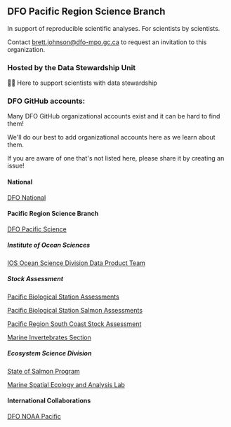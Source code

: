 ## DFO Pacific Region Science Branch

In support of reproducible scientific analyses. For scientists by scientists.

Contact brett.johnson@dfo-mpo.gc.ca to request an invitation to this organization.

### Hosted by the Data Stewardship Unit

🙋‍♀️ Here to support scientists with data stewardship

### DFO GitHub accounts:

Many DFO GitHub organizational accounts exist and it can be hard to find them! 

We'll do our best to add organizational accounts here as we learn about them.

If you are aware of one that's not listed here, please share it by creating an issue!

#### National

[DFO National](https://github.com/dfo-mpo)

#### Pacific Region Science Branch

[DFO Pacific Science](https://github.com/dfo-pacific-science)

##### Institute of Ocean Sciences

[IOS Ocean Science Division Data Product Team](https://github.com/ios-osd-dpg)

##### Stock Assessment

[Pacific Biological Station Assessments](https://github.com/pbs-assess/)

[Pacific Biological Station Salmon Assessments](https://github.com/Pacific-salmon-assess/)

[Pacific Region South Coast Stock Assessment](https://github.com/SCA-stock-assess)

[Marine Invertebrates Section](https://github.com/mis-assess)

##### Ecosystem Science Division

[State of Salmon Program](https://github.com/sos-program)

[Marine Spatial Ecology and Analysis Lab](https://gitlab.com/dfo-msea)

#### International Collaborations

[DFO NOAA Pacific](https://github.com/dfo-noaa-pacific)


